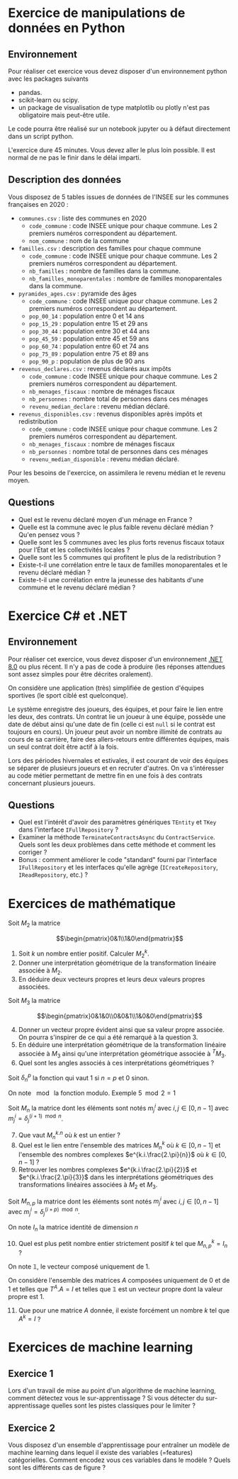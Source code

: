 # Exercice de manipulations de données en Python

## Environnement
Pour réaliser cet exercice vous devez disposer d'un environnement python avec les packages suivants
* pandas.
* scikit-learn ou scipy.
* un package de visualisation de type matplotlib ou plotly n'est pas obligatoire mais peut-être utile.

Le code pourra être réalisé sur un notebook jupyter ou à défaut directement dans un script python.

L'exercice dure 45 minutes. Vous devez aller le plus loin possible. Il est normal de ne pas le finir dans le délai imparti. 

## Description des données
Vous disposez de 5 tables issues de données de l'INSEE sur les communes françaises en 2020 :
* `communes.csv` : liste des communes en 2020
    * `code_commune` : code INSEE unique pour chaque commune. Les 2 premiers numéros correspondent au département.
    * `nom_commune` : nom de la commune
* `familles.csv` : description des familles pour chaque commune
    * `code_commune` : code INSEE unique pour chaque commune. Les 2 premiers numéros correspondent au département.
    * `nb_familles` : nombre de familles dans la commune.
    * `nb_familles_monoparentales` : nombre de familles monoparentales dans la commune.
* `pyramides_ages.csv` : pyramide des âges
    * `code_commune` : code INSEE unique pour chaque commune. Les 2 premiers numéros correspondent au département.
    * `pop_00_14` : population entre 0 et 14 ans
    * `pop_15_29` : population entre 15 et 29 ans
    * `pop_30_44` : population entre 30 et 44 ans
    * `pop_45_59` : population entre 45 et 59 ans
    * `pop_60_74` : population entre 60 et 74 ans
    * `pop_75_89` : population entre 75 et 89 ans
    * `pop_90_p` : population de plus de 90 ans
* `revenus_declares.csv` : revenus déclarés aux impôts
    * `code_commune` : code INSEE unique pour chaque commune. Les 2 premiers numéros correspondent au département. 
    * `nb_menages_fiscaux` : nombre de ménages fiscaux
    * `nb_personnes` : nombre total de personnes dans ces ménages
    * `revenu_median_declare` : revenu médian déclaré.
* `revenus_disponibles.csv` : revenus disponibles après impôts et redistribution
    * `code_commune` : code INSEE unique pour chaque commune. Les 2 premiers numéros correspondent au département. 
    * `nb_menages_fiscaux` : nombre de ménages fiscaux
    * `nb_personnes` : nombre total de personnes dans ces ménages
    * `revenu_median_disponible` : revenu médian déclaré.

Pour les besoins de l'exercice, on assimilera le revenu médian et le revenu moyen. 

## Questions
* Quel est le revenu déclaré moyen d'un ménage en France ?
* Quelle est la commune avec le plus faible revenu déclaré médian ? Qu'en pensez vous ?
* Quelle sont les 5 communes avec les plus forts revenus fiscaux totaux pour l’État et les collectivités locales ? 
* Quelle sont les 5 communes qui profitent le plus de la redistribution ?
* Existe-t-il une corrélation entre le taux de familles monoparentales et le revenu déclaré médian ?
* Existe-t-il une corrélation entre la jeunesse des habitants d'une commune et le revenu déclaré médian ?

# Exercice C# et .NET

## Environnement

Pour réaliser cet exercice, vous devez disposer d'un environnement [.NET 8.0](https://dotnet.microsoft.com/en-us/download/dotnet/8.0) ou plus récent.
Il n'y a pas de code à produire (les réponses attendues sont assez simples pour être décrites oralement).

On considère une application (très) simplifiée de gestion d'équipes sportives (le sport ciblé est quelconque).

Le système enregistre des joueurs, des équipes, et pour faire le lien entre les deux, des contrats.
Un contrat lie un joueur à une équipe, possède une date de début ainsi qu'une date de fin (celle ci est `null` si le contrat est toujours en cours).
Un joueur peut avoir un nombre illimité de contrats au cours de sa carrière, faire des allers-retours entre différentes équipes, mais un seul contrat doit être actif à la fois.

Lors des périodes hivernales et estivales, il est courant de voir des équipes se séparer de plusieurs joueurs et en recruter d'autres.
On va s'intéresser au code métier permettant de mettre fin en une fois à des contrats concernant plusieurs joueurs.

## Questions

* Quel est l'intérêt d'avoir des paramètres génériques `TEntity` et `TKey` dans l'interface `IFullRepository` ?
* Examiner la méthode `TerminateContractsAsync` du `ContractService`. Quels sont les deux problèmes dans cette méthode et comment les corriger ?
* Bonus : comment améliorer le code "standard" fourni par l'interface `IFullRepository` et les interfaces qu'elle agrège (`ICreateRepository`, `IReadRepository`, etc.) ?

# Exercices de mathématique

Soit $M_2$ la matrice
```math
\begin{pmatrix}0&1\\1&0\end{pmatrix}
```

1. Soit $k$ un nombre entier positif. Calculer $M_2^k$.
2. Donner une interprétation géométrique de la transformation linéaire associée à $M_2$.
3. En déduire deux vecteurs propres et leurs deux valeurs propres associées.

Soit $M_3$ la matrice
```math
\begin{pmatrix}0&1&0\\0&0&1\\1&0&0\end{pmatrix}
```

4. Donner un vecteur propre évident ainsi que sa valeur propre associée. On pourra s'inspirer de ce qui a été remarqué à la question 3.
5. En déduire une interprétation géométrique de la transformation linéaire associée à $M_3$ ainsi qu'une interprétation géométrique associée à $^TM_3$.
7. Quel sont les angles associés à ces interprétations géométriques ?

Soit $\delta_n^p$ la fonction qui vaut 1 si $n=p$ et 0 sinon.

On note $\mod{}$ la fonction modulo. Exemple $5\mod{2}=1$

Soit $M_n$ la matrice dont les éléments sont notés $m^i_j$ avec $i,j \in \left[0,n-1\right]$ avec $m^i_j = \delta^{\left(i+1\right)\mod{n}}_j$.

7. Que vaut $M_n^{k.n}$ où $k$ est un entier ?
8. Quel est le lien entre l'ensemble des matrices $M_n^k$ où $k \in \left[0,n-1\right]$ et l'ensemble des nombres complexes $e^{k.i.\frac{2.\pi}{n}}$ où $k \in \left[0,n-1\right]$ ?
9. Retrouver les nombres complexes $e^{k.i.\frac{2.\pi}{2}}$ et $e^{k.i.\frac{2.\pi}{3}}$ dans les interprétations géométriques des transformations linéaires associées à $M_2$ et $M_3$.

Soit $M_{n,p}$ la matrice dont les éléments sont notés $m^i_j$ avec $i,j \in \left[0,n-1\right]$ avec $m^i_j = \delta^{\left(i+p\right)\mod{n}}_j$.

On note $I_n$ la matrice identité de dimension $n$

10. Quel est plus petit nombre entier strictement positif $k$ tel que $M^k_{n,p} = I_n$ ?

On note $\mathbb{1}$, le vecteur composé uniquement de $1$.

On considère l'ensemble des matrices $A$ composées uniquement de $0$ et de $1$ et telles que $T^A.A = I$ et telles que $\mathbb{1}$ est un vecteur propre dont la valeur propre est $1$.

11. Que pour une matrice $A$ donnée, il existe forcément un nombre $k$ tel que $A^k = I$ ?

# Exercices de machine learning
## Exercice 1
Lors d'un travail de mise au point d'un algorithme de machine learning, comment détectez vous le sur-apprentissage ? Si vous détecter du sur-apprentissage quelles sont les pistes classiques pour le limiter ?
## Exercice 2
Vous disposez d'un ensemble d'apprentissage pour entraîner un modèle de machine learning dans lequel il existe des variables (=features) catégorielles. Comment encodez vous ces variables dans le modèle ? Quels sont les différents cas de figure ?
